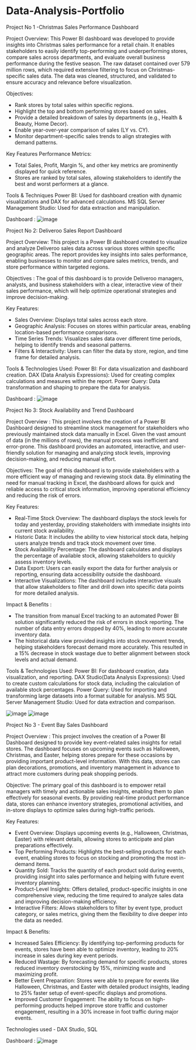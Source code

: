# Data-Analysis-Portfolio

Project No 1 -Christmas Sales Performance Dashboard 

Project Overview:
This Power BI dashboard was developed to provide insights into Christmas sales performance for a retail chain. It enables stakeholders to easily identify top-performing and underperforming stores, compare sales across departments, and evaluate overall business performance during the festive season. The raw dataset contained over 579 million rows, which required extensive filtering to focus on Christmas-specific sales data. The data was cleaned, structured, and validated to ensure accuracy and relevance before visualization.

Objectives:
- Rank stores by total sales within specific regions.
- Highlight the top and bottom performing stores based on sales.
- Provide a detailed breakdown of sales by departments (e.g., Health & Beauty, Home Decor).
- Enable year-over-year comparison of sales (LY vs. CY).
- Monitor department-specific sales trends to align strategies with demand patterns.

Key Features
Performance Metrics:
- Total Sales, Profit, Margin %, and other key metrics are prominently displayed for quick reference.
- Stores are ranked by total sales, allowing stakeholders to identify the best and worst performers at a glance.

Tools & Techniques
Power BI: Used for dashboard creation with dynamic visualizations and DAX for advanced calculations.
MS SQL Server Management Studio: Used for data extraction and manipulation.

Dashboard :
![image](https://github.com/user-attachments/assets/45e61417-a880-4a3a-a2c4-84558b315bdf)


Project No 2: Deliveroo Sales Report Dashboard

Project Overview:
This project is a Power BI dashboard created to visualize and analyze Deliveroo sales data across various stores within specific geographic areas. The report provides key insights into sales performance, enabling businesses to monitor and compare sales metrics, trends, and store performance within targeted regions.

Objectives : The goal of this dashboard is to provide Deliveroo managers, analysts, and business stakeholders with a clear, interactive view of their sales performance, which will help optimize operational strategies and improve decision-making.

Key Features:
- Sales Overview: Displays total sales across each store.
- Geographic Analysis: Focuses on stores within particular areas, enabling location-based performance comparisons.
- Time Series Trends: Visualizes sales data over different time periods, helping to identify trends and seasonal patterns.
- Filters & Interactivity: Users can filter the data by store, region, and time frame for detailed analysis.

Tools & Technologies Used:
Power BI: For data visualization and dashboard creation.
DAX (Data Analysis Expressions): Used for creating complex calculations and measures within the report.
Power Query: Data transformation and shaping to prepare the data for analysis.

Dashboard :
![image](https://github.com/user-attachments/assets/23aac331-6a8c-498c-9238-0af65d608a36)


Project No 3: Stock Availability and Trend Dashboard

Project Overview :
This project involves the creation of a Power BI Dashboard designed to streamline stock management for stakeholders who previously maintained stock data manually in Excel. Given the vast amount of data (in the millions of rows), the manual process was inefficient and error-prone. This dashboard provides an automated, interactive, and user-friendly solution for managing and analyzing stock levels, improving decision-making, and reducing manual effort.

Objectives: The goal of this dashboard is to provide stakeholders with a more efficient way of managing and reviewing stock data. By eliminating the need for manual tracking in Excel, the dashboard allows for quick and reliable access to critical stock information, improving operational efficiency and reducing the risk of errors.

Key Features:
- Real-Time Stock Overview: The dashboard displays the stock levels for today and yesterday, providing stakeholders with immediate insights into current stock availability.
- Historic Data: It includes the ability to view historical stock data, helping users analyze trends and track stock movement over time.
- Stock Availability Percentage: The dashboard calculates and displays the percentage of available stock, allowing stakeholders to quickly assess inventory levels.
- Data Export: Users can easily export the data for further analysis or reporting, ensuring data accessibility outside the dashboard.
- Interactive Visualizations: The dashboard includes interactive visuals that allow stakeholders to filter and drill down into specific data points for more detailed analysis.

Impact & Benefits :
- The transition from manual Excel tracking to an automated Power BI solution significantly reduced the risk of errors in stock reporting. The number of data entry errors dropped by 40%, leading to more accurate 
  inventory data.
- The historical data view provided insights into stock movement trends, helping stakeholders forecast demand more accurately. This resulted in a 15% decrease in stock wastage due to better alignment between 
  stock levels and actual demand.

Tools & Technologies Used:
Power BI: For dashboard creation, data visualization, and reporting.
DAX Studio(Data Analysis Expressions): Used to create custom calculations for stock data, including the calculation of available stock percentages.
Power Query: Used for importing and transforming large datasets into a format suitable for analysis.
MS SQL Server Management Studio: Used for data extraction and comparison. 

![image](https://github.com/user-attachments/assets/c2c646d5-dc28-4477-a011-88c05f43e904)
![image](https://github.com/user-attachments/assets/bb827ff4-5aa1-4f9e-9dd9-808b51397405)


Project No 3 - Event Bay Sales Dashboard

Project Overview : This project involves the creation of a Power BI Dashboard designed to provide key event-related sales insights for retail stores. The dashboard focuses on upcoming events such as Halloween, Christmas, and Easter, helping stores prepare for these occasions by providing important product-level information. With this data, stores can plan decorations, promotions, and inventory management in advance to attract more customers during peak shopping periods.

Objective:
The primary goal of this dashboard is to empower retail managers with timely and actionable sales insights, enabling them to plan effectively for seasonal events. By providing real-time product performance data, stores can enhance inventory strategies, promotional activities, and in-store displays to optimize sales during high-traffic periods.

Key Features:
- Event Overview: Displays upcoming events (e.g., Halloween, Christmas, Easter) with relevant details, allowing stores to anticipate and plan preparations effectively.
- Top Performing Products: Highlights the best-selling products for each event, enabling stores to focus on stocking and promoting the most in-demand items.
- Quantity Sold: Tracks the quantity of each product sold during events, providing insight into sales performance and helping with future event inventory planning.
- Product-Level Insights: Offers detailed, product-specific insights in one comprehensive view, reducing the time required to analyze sales data and improving decision-making efficiency.
- Interactive Filters: Allows stakeholders to filter by event type, product category, or sales metrics, giving them the flexibility to dive deeper into the data as needed.

Impact & Benefits:
- Increased Sales Efficiency: By identifying top-performing products for events, stores have been able to optimize inventory, leading to 20% increase in sales during key event periods.
- Reduced Wastage: By forecasting demand for specific products, stores reduced inventory overstocking by 15%, minimizing waste and maximizing profit.
- Better Event Preparation: Stores were able to prepare for events like Halloween, Christmas, and Easter with detailed product insights, leading to 25% faster setup of event-specific displays and promotions.
- Improved Customer Engagement: The ability to focus on high-performing products helped improve store traffic and customer engagement, resulting in a 30% increase in foot traffic during major events.

Technologies used - DAX Studio, SQL

Dashboard : 
![image](https://github.com/user-attachments/assets/0ef11b13-9b51-463a-acd3-ba0842cb4c67)

